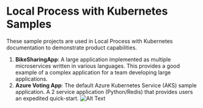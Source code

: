 # Local Process with Kubernetes Samples
These sample projects are used in Local Process with Kubernetes documentation to demonstrate product capabilities.
1. **BikeSharingApp**: A large application implemented as multiple microservices written in various languages. This provides a good example of a complex application for a team developing large applications.
1. **Azure Voting App**: The default Azure Kubernetes Service (AKS) sample application.  A 2 service application (Python/Redis) that provides users an expedited quick-start. ![Alt Text](https://github.com/microsoft/mindaro/raw/master/assets/lpk-sample-azurevote.gif)
